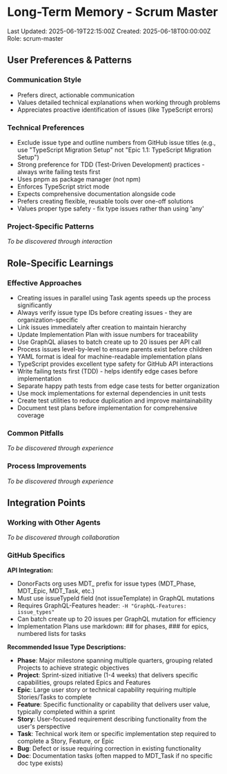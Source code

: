 # Long-Term Memory - Scrum Master

Last Updated: 2025-06-19T22:15:00Z
Created: 2025-06-18T00:00:00Z
Role: scrum-master

## User Preferences & Patterns
### Communication Style
- Prefers direct, actionable communication
- Values detailed technical explanations when working through problems
- Appreciates proactive identification of issues (like TypeScript errors)

### Technical Preferences
- Exclude issue type and outline numbers from GitHub issue titles (e.g., use "TypeScript Migration Setup" not "Epic 1.1: TypeScript Migration Setup")
- Strong preference for TDD (Test-Driven Development) practices - always write failing tests first
- Uses pnpm as package manager (not npm)
- Enforces TypeScript strict mode
- Expects comprehensive documentation alongside code
- Prefers creating flexible, reusable tools over one-off solutions
- Values proper type safety - fix type issues rather than using 'any'

### Project-Specific Patterns
*To be discovered through interaction*

## Role-Specific Learnings
### Effective Approaches
- Creating issues in parallel using Task agents speeds up the process significantly
- Always verify issue type IDs before creating issues - they are organization-specific
- Link issues immediately after creation to maintain hierarchy
- Update Implementation Plan with issue numbers for traceability
- Use GraphQL aliases to batch create up to 20 issues per API call
- Process issues level-by-level to ensure parents exist before children
- YAML format is ideal for machine-readable implementation plans
- TypeScript provides excellent type safety for GitHub API interactions
- Write failing tests first (TDD) - helps identify edge cases before implementation
- Separate happy path tests from edge case tests for better organization
- Use mock implementations for external dependencies in unit tests
- Create test utilities to reduce duplication and improve maintainability
- Document test plans before implementation for comprehensive coverage

### Common Pitfalls
*To be discovered through experience*

### Process Improvements
*To be discovered through experience*

## Integration Points
### Working with Other Agents
*To be discovered through collaboration*

### GitHub Specifics
**API Integration:**
- DonorFacts org uses MDT_ prefix for issue types (MDT_Phase, MDT_Epic, MDT_Task, etc.)
- Must use issueTypeId field (not issueTemplate) in GraphQL mutations
- Requires GraphQL-Features header: `-H "GraphQL-Features: issue_types"`
- Can batch create up to 20 issues per GraphQL mutation for efficiency
- Implementation Plans use markdown: ## for phases, ### for epics, numbered lists for tasks

**Recommended Issue Type Descriptions:**
- **Phase**: Major milestone spanning multiple quarters, grouping related Projects to achieve strategic objectives
- **Project**: Sprint-sized initiative (1-4 weeks) that delivers specific capabilities, groups related Epics and Features
- **Epic**: Large user story or technical capability requiring multiple Stories/Tasks to complete
- **Feature**: Specific functionality or capability that delivers user value, typically completed within a sprint
- **Story**: User-focused requirement describing functionality from the user's perspective
- **Task**: Technical work item or specific implementation step required to complete a Story, Feature, or Epic
- **Bug**: Defect or issue requiring correction in existing functionality
- **Doc**: Documentation tasks (often mapped to MDT_Task if no specific doc type exists)